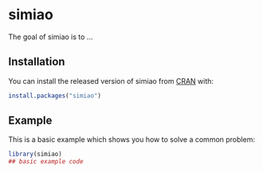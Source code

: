 
# simiao

<!-- badges: start -->
<!-- badges: end -->

The goal of simiao is to ...

## Installation

You can install the released version of simiao from [CRAN](https://CRAN.R-project.org) with:

``` r
install.packages("simiao")
```

## Example

This is a basic example which shows you how to solve a common problem:

``` r
library(simiao)
## basic example code
```

